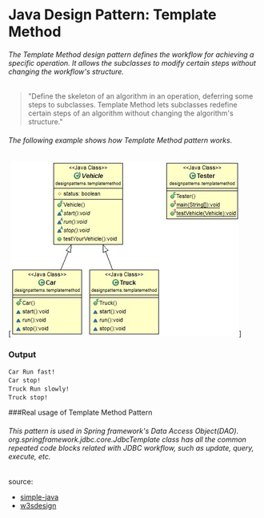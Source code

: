 # Java Design Pattern: Template Method

###### The Template Method design pattern defines the workflow for achieving a specific operation. It allows the subclasses to modify certain steps without changing the workflow's structure.


> "Define the skeleton of an algorithm in an operation, deferring some steps to sub­classes. Template Method lets subclasses redefine certain steps of an algorithm without changing the algorithm's structure."

###### The following example shows how Template Method pattern works.

[![Template-pattern](../../../../resources/img/template-method.jpg)]

### Output
```sh
Car Run fast!
Car stop!
Truck Run slowly!
Truck stop!
```

###Real usage of Template Method Pattern

###### This pattern is used in Spring framework's Data Access Object(DAO). org.springframework.jdbc.core.JdbcTemplate class has all the common repeated code blocks related with JDBC workflow, such as update, query, execute, etc.


source:
- [simple-java](https://www.programcreek.com/2012/08/java-design-pattern-template-method/) 
- [w3sdesign](http://www.w3sdesign.com/index0100.php)